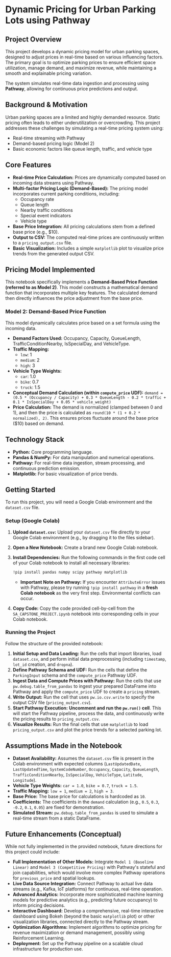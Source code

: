 # Dynamic Pricing for Urban Parking Lots using Pathway

## Project Overview

This project develops a dynamic pricing model for urban parking spaces, designed to adjust prices in real-time based on various influencing factors. The primary goal is to optimize parking prices to ensure efficient space utilization, manage demand, and maximize revenue, while maintaining a smooth and explainable pricing variation.

The system simulates real-time data ingestion and processing using **Pathway**, allowing for continuous price predictions and output.

## Background & Motivation

Urban parking spaces are a limited and highly demanded resource. Static pricing often leads to either underutilization or overcrowding. This project addresses these challenges by simulating a real-time pricing system using:
* Real-time streaming with Pathway
* Demand-based pricing logic (Model 2)
* Basic economic factors like queue length, traffic, and vehicle type

## Core Features

* **Real-time Price Calculation:** Prices are dynamically computed based on incoming data streams using Pathway.
* **Multi-factor Pricing Logic (Demand-Based):** The pricing model incorporates current parking conditions, including:
    * Occupancy rate
    * Queue length
    * Nearby traffic conditions
    * Special event indicators
    * Vehicle type
* **Base Price Integration:** All pricing calculations stem from a defined base price (e.g., $10).
* **Output to CSV:** The computed real-time prices are continuously written to a `pricing_output.csv` file.
* **Basic Visualization:** Includes a simple `matplotlib` plot to visualize price trends from the generated output CSV.

## Pricing Model Implemented

This notebook specifically implements a **Demand-Based Price Function (referred to as Model 2)**. This model constructs a mathematical demand function that incorporates multiple key features. The calculated demand then directly influences the price adjustment from the base price.

### Model 2: Demand-Based Price Function

This model dynamically calculates price based on a set formula using the incoming data.

* **Demand Factors Used:** Occupancy, Capacity, QueueLength, TrafficConditionNearby, IsSpecialDay, and VehicleType.
* **Traffic Mapping:**
    * `low`: 1
    * `medium`: 2
    * `high`: 3
* **Vehicle Type Weights:**
    * `car`: 1.0
    * `bike`: 0.7
    * `truck`: 1.5
* **Conceptual Demand Calculation (within `compute_price` UDF):**
    `demand = (0.5 * (Occupancy / Capacity) + 0.3 * QueueLength - 0.2 * traffic + 0.1 * IsSpecialDay + 0.05 * vehicle_weight)`
* **Price Calculation:** The demand is normalized (clamped between 0 and 1), and then the price is calculated as `round(10 * (1 + 0.2 * normalized), 2)`. This ensures prices fluctuate around the base price ($10) based on demand.

## Technology Stack

* **Python:** Core programming language.
* **Pandas & NumPy:** For data manipulation and numerical operations.
* **Pathway:** For real-time data ingestion, stream processing, and continuous prediction emission.
* **Matplotlib:** For basic visualization of price trends.

## Getting Started

To run this project, you will need a Google Colab environment and the `dataset.csv` file.

### Setup (Google Colab)

1.  **Upload `dataset.csv`:** Upload your `dataset.csv` file directly to your Google Colab environment (e.g., by dragging it to the files sidebar).
2.  **Open a New Notebook:** Create a brand new Google Colab notebook.
3.  **Install Dependencies:** Run the following commands in the first code cell of your Colab notebook to install all necessary libraries:
    ```bash
    !pip install pandas numpy scipy pathway matplotlib
    ```
    * **Important Note on Pathway:** If you encounter `AttributeError` issues with Pathway, please try running `!pip install pathway` in a **fresh Colab notebook** as the very first step. Environmental conflicts can occur.

4.  **Copy Code:** Copy the code provided cell-by-cell from the `SA_CAPSTONE_PROJECT.ipynb` notebook into corresponding cells in your Colab notebook.

### Running the Project

Follow the structure of the provided notebook:

1.  **Initial Setup and Data Loading:** Run the cells that import libraries, load `dataset.csv`, and perform initial data preprocessing (including `timestamp`, `lot_id` creation, and `dropna`).
2.  **Define Pathway Schema and UDF:** Run the cells that define the `ParkingInput` schema and the `compute_price` Pathway UDF.
3.  **Ingest Data and Compute Prices with Pathway:** Run the cells that use `pw.debug.table_from_pandas` to ingest your prepared DataFrame into Pathway and apply the `compute_price` UDF to create a `pricing` stream.
4.  **Write Output:** Run the cell that uses `pw.io.csv.write` to specify the output CSV file (`pricing_output.csv`).
5.  **Start Pathway Execution:** **Uncomment and run the `pw.run()` cell**. This will start the Pathway pipeline, process the data, and continuously write the pricing results to `pricing_output.csv`.
6.  **Visualize Results:** Run the final cells that use `matplotlib` to load `pricing_output.csv` and plot the price trends for a selected parking lot.

## Assumptions Made in the Notebook

* **Dataset Availability:** Assumes the `dataset.csv` file is present in the Colab environment with expected columns (`LastUpdatedDate`, `LastUpdatedTime`, `SystemCodeNumber`, `Occupancy`, `Capacity`, `QueueLength`, `TrafficConditionNearby`, `IsSpecialDay`, `VehicleType`, `Latitude`, `Longitude`).
* **Vehicle Type Weights:** `car = 1.0`, `bike = 0.7`, `truck = 1.5`.
* **Traffic Mapping:** `low = 1`, `medium = 2`, `high = 3`.
* **Base Price:** The base price for calculations is hardcoded as `10`.
* **Coefficients:** The coefficients in the `demand` calculation (e.g., `0.5`, `0.3`, `-0.2`, `0.1`, `0.05`) are fixed for demonstration.
* **Simulated Stream:** `pw.debug.table_from_pandas` is used to simulate a real-time stream from a static DataFrame.

## Future Enhancements (Conceptual)

While not fully implemented in the provided notebook, future directions for this project could include:

* **Full Implementation of Other Models:** Integrate `Model 1 (Baseline Linear)` and `Model 3 (Competitive Pricing)` with Pathway's stateful and join capabilities, which would involve more complex Pathway operations for `previous_price` and spatial lookups.
* **Live Data Source Integration:** Connect Pathway to actual live data streams (e.g., Kafka, IoT platforms) for continuous, real-time operation.
* **Advanced Analytics:** Incorporate more sophisticated machine learning models for predictive analytics (e.g., predicting future occupancy) to inform pricing decisions.
* **Interactive Dashboard:** Develop a comprehensive, real-time interactive dashboard using Bokeh (beyond the basic `matplotlib` plot) or other visualization libraries, connected directly to the Pathway stream.
* **Optimization Algorithms:** Implement algorithms to optimize pricing for revenue maximization or demand management, possibly using Reinforcement Learning.
* **Deployment:** Set up the Pathway pipeline on a scalable cloud infrastructure for production use.
